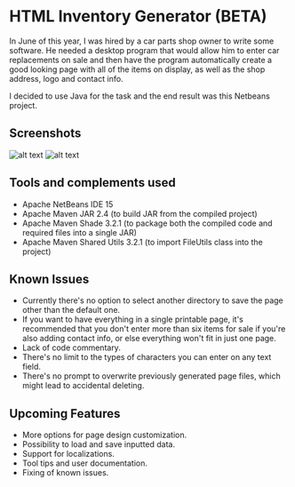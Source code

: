 # HTML Inventory Generator (BETA)

In June of this year, I was hired by a car parts shop owner to write some software. He needed a desktop program that would allow him to enter car replacements on sale and then have the program automatically create a good looking page with all of the items on display, as well as the shop address, logo and contact info. 

I decided to use Java for the task and the end result was this Netbeans project.
 
## Screenshots

![alt text](https://i.imgur.com/7N5TdFWl.png)
![alt text](https://i.imgur.com/sLeGxLP.png)

## Tools and complements used

- Apache NetBeans IDE 15
- Apache Maven JAR 2.4 (to build JAR from the compiled project)
- Apache Maven Shade 3.2.1 (to package both the compiled code and required files into a single JAR)
- Apache Maven Shared Utils 3.2.1 (to import FileUtils class into the project)

## Known Issues

- Currently there's no option to select another directory to save the page other than the default one.
- If you want to have everything in a single printable page, it's recommended that you don't enter more than six items for sale if you're also adding contact info, or else everything won't fit in just one page. 
- Lack of code commentary.
- There's no limit to the types of characters you can enter on any text field.
- There's no prompt to overwrite previously generated page files, which might lead to accidental deleting.

## Upcoming Features

- More options for page design customization.
- Possibility to load and save inputted data.
- Support for localizations.
- Tool tips and user documentation.
- Fixing of known issues.
